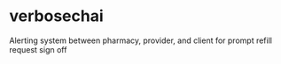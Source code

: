 # verbosechai
Alerting system between pharmacy, provider, and client for prompt refill request sign off
